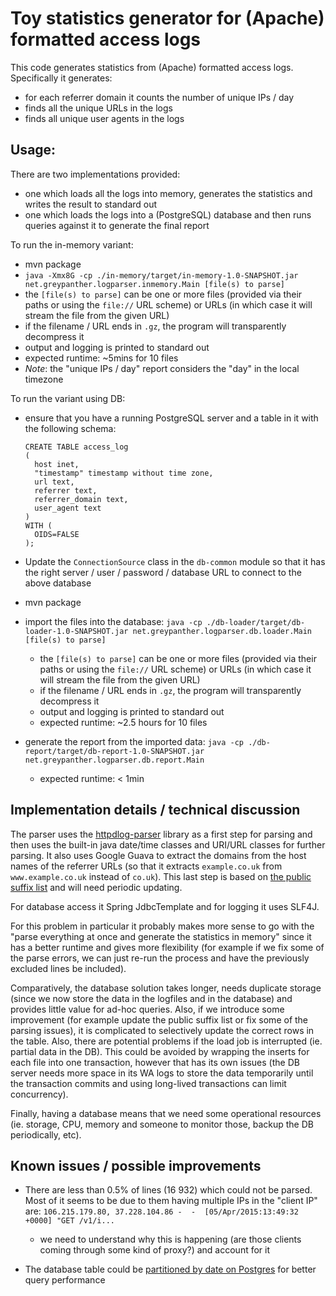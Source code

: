 # Toy statistics generator for (Apache) formatted access logs

This code generates statistics from (Apache) formatted access logs. Specifically it generates:
* for each referrer domain it counts the number of unique IPs / day
* finds all the unique URLs in the logs
* finds all unique user agents in the logs

## Usage:

There are two implementations provided:
* one which loads all the logs into memory, generates the statistics and writes the result to standard out
* one which loads the logs into a (PostgreSQL) database and then runs queries against it to generate the final report

To run the in-memory variant:
* mvn package
* `java -Xmx8G -cp ./in-memory/target/in-memory-1.0-SNAPSHOT.jar net.greypanther.logparser.inmemory.Main [file(s) to parse]`
* the `[file(s) to parse]` can be one or more files (provided via their paths or using the `file://` URL scheme) or URLs (in which case it will stream the file from the given URL)
* if the filename / URL ends in `.gz`, the program will transparently decompress it
* output and logging is printed to standard out
* expected runtime: ~5mins for 10 files
* *Note*: the "unique IPs / day" report considers the "day" in the local timezone

To run the variant using DB:
* ensure that you have a running PostgreSQL server and a table in it with the following schema:
  ````
  CREATE TABLE access_log
  (
    host inet,
    "timestamp" timestamp without time zone,
    url text,
    referrer text,
    referrer_domain text,
    user_agent text
  )
  WITH (
    OIDS=FALSE
  );
  ````

* Update the `ConnectionSource` class in the `db-common` module so that it has the right server / user / password / database URL to connect to the above database
* mvn package
* import the files into the database:
  `java -cp ./db-loader/target/db-loader-1.0-SNAPSHOT.jar net.greypanther.logparser.db.loader.Main [file(s) to parse]`
  * the `[file(s) to parse]` can be one or more files (provided via their paths or using the `file://` URL scheme) or URLs (in which case it will stream the file from the given URL)
  * if the filename / URL ends in `.gz`, the program will transparently decompress it
  * output and logging is printed to standard out
  * expected runtime: ~2.5 hours for 10 files
* generate the report from the imported data:
  `java -cp ./db-report/target/db-report-1.0-SNAPSHOT.jar net.greypanther.logparser.db.report.Main`
  * expected runtime: < 1min

## Implementation details / technical discussion

The parser uses the [httpdlog-parser](https://github.com/nielsbasjes/logparser) library as a first step for parsing and then uses the built-in java date/time classes and URI/URL classes for further parsing. It also uses Google Guava to extract the domains from the host names of the referrer URLs (so that it extracts `example.co.uk` from `www.example.co.uk` instead of `co.uk`). This last step is based on [the public suffix list](https://publicsuffix.org/) and will need periodic updating.

For database access it Spring JdbcTemplate and for logging it uses SLF4J.

For this problem in particular it probably makes more sense to go with the "parse everything at once and generate the statistics in memory" since it has a better runtime and gives more flexibility (for example if we fix some of the parse errors, we can just re-run the process and have the previously excluded lines be included).

Comparatively, the database solution takes longer, needs duplicate storage (since we now store the data in the logfiles and in the database) and provides little value for ad-hoc queries. Also, if we introduce some improvement (for example update the public suffix list or fix some of the parsing issues), it is complicated to selectively update the correct rows in the table. Also, there are potential problems if the load job is interrupted (ie. partial data in the DB). This could be avoided by wrapping the inserts for each file into one transaction, however that has its own issues (the DB server needs more space in its WA logs to store the data temporarily until the transaction commits and using long-lived transactions can limit concurrency).

Finally, having a database means that we need some operational resources (ie. storage, CPU, memory and someone to monitor those, backup the DB periodically, etc).

## Known issues / possible improvements

* There are less than 0.5% of lines (16 932) which could not be parsed. Most of it seems to be due to them having multiple IPs in the "client IP" are:
  `106.215.179.80, 37.228.104.86 -  -  [05/Apr/2015:13:49:32 +0000] "GET /v1/i...`
  * we need to understand why this is happening (are those clients coming through some kind of proxy?) and account for it

* The database table could be [partitioned by date on Postgres](http://www.postgresql.org/docs/9.4/static/ddl-partitioning.html) for better query performance

